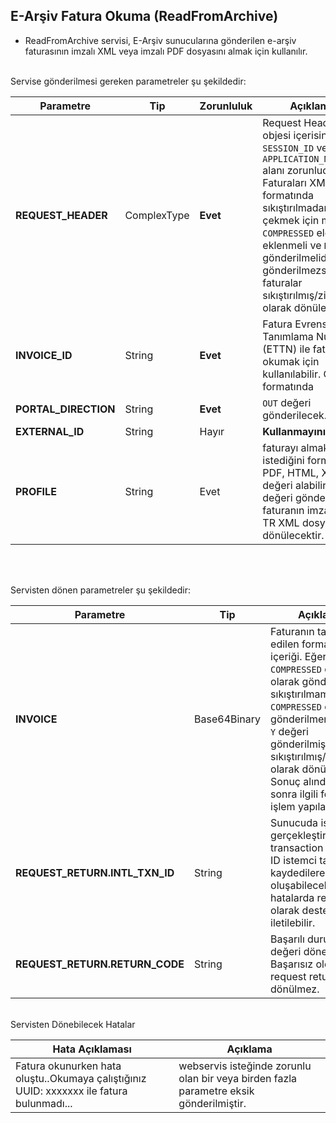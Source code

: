 ## E-Arşiv Fatura Okuma (ReadFromArchive)
* ReadFromArchive servisi, E-Arşiv sunucularına gönderilen e-arşiv faturasının imzalı XML veya imzalı PDF dosyasını almak için kullanılır.

<br>
Servise gönderilmesi gereken parametreler şu şekildedir:

Parametre | Tip         | Zorunluluk  | Açıklama
--------- | ----------- | ----------- | -----------
**REQUEST_HEADER** | ComplexType | **Evet** | Request Header objesi içerisinde `SESSION_ID` ve `APPLICATION_NAME` alanı zorunludur. Faturaları XML formatında sıkıştırılmadan çekmek için mutlaka `COMPRESSED` elemanı eklenmeli ve `N` değeri gönderilmelidir. Eğer gönderilmezse faturalar sıkıştırılmış/ziplenmiş olarak dönülecektir.
**INVOICE_ID** | String  | **Evet** | Fatura Evrensel Tekil Tanımlama Numarası (ETTN) ile fatura okumak için kullanılabilir.  GUID formatında
**PORTAL_DIRECTION** | String  | **Evet** | `OUT` değeri gönderilecek.
**EXTERNAL_ID** | String  | Hayır | **Kullanmayınız**
**PROFILE** | String  | Evet | faturayı almak istediğini formattır. PDF, HTML, XML değeri alabilir. XML değeri gönderilirse faturanın imzalı UBL-TR XML dosyası dönülecektir.
<br><br>

Servisten dönen parametreler şu şekildedir:

Parametre | Tip        | Açıklama
--------- | ----------- | -----------
**INVOICE** | Base64Binary | Faturanın talep edilen formatta ki içeriği. Eğer `COMPRESSED` elemanı `N` olarak gönderilmişse sıkıştırılmamış, `COMPRESSED` elemanı gönderilmemiş veya `Y` değeri gönderilmişse sıkıştırılmış/ziplenmiş olarak dönülür. Sonuç alındıktan sonra ilgili formatta işlem yapılabilir.
**REQUEST_RETURN.INTL_TXN_ID** | String | Sunucuda işlemin gerçekleştirildiği transaction IDsi. Bu ID istemci tarafında kaydedilerek oluşabilecek hatalarda referans olarak destek ekibine iletilebilir.
**REQUEST_RETURN.RETURN_CODE** | String | Başarılı durumlarda `0` değeri döner. Başarısız olduğunda request return objesi dönülmez.

<br>
Servisten Dönebilecek Hatalar


Hata Açıklaması |  Açıklama     
---------------- |  -----------
Fatura okunurken hata oluştu..Okumaya çalıştığınız UUID: xxxxxxx ile fatura bulunmadı... | webservis isteğinde zorunlu olan bir veya birden fazla parametre eksik gönderilmiştir.
